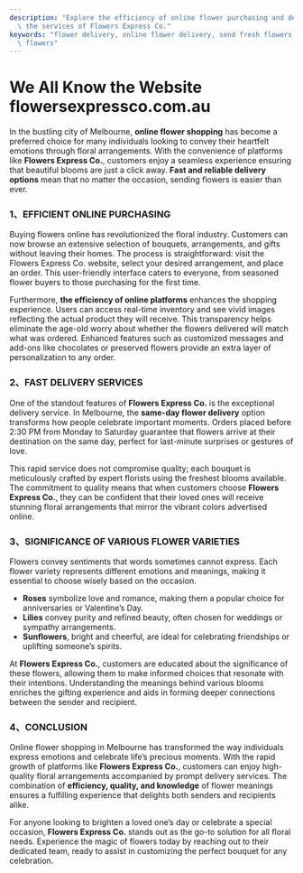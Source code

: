 ```yaml
---
description: "Explore the efficiency of online flower purchasing and delivery in Melbourne, highlighting\
  \ the services of Flowers Express Co."
keywords: "flower delivery, online flower delivery, send fresh flowers in melbourne, melbourne\
  \ flowers"
---
```

# We All Know the Website flowersexpressco.com.au

In the bustling city of Melbourne, **online flower shopping** has become a preferred choice for many individuals looking to convey their heartfelt emotions through floral arrangements. With the convenience of platforms like **Flowers Express Co.**, customers enjoy a seamless experience ensuring that beautiful blooms are just a click away. **Fast and reliable delivery options** mean that no matter the occasion, sending flowers is easier than ever. 

### 1、EFFICIENT ONLINE PURCHASING 

Buying flowers online has revolutionized the floral industry. Customers can now browse an extensive selection of bouquets, arrangements, and gifts without leaving their homes. The process is straightforward: visit the Flowers Express Co. website, select your desired arrangement, and place an order. This user-friendly interface caters to everyone, from seasoned flower buyers to those purchasing for the first time. 

Furthermore, **the efficiency of online platforms** enhances the shopping experience. Users can access real-time inventory and see vivid images reflecting the actual product they will receive. This transparency helps eliminate the age-old worry about whether the flowers delivered will match what was ordered. Enhanced features such as customized messages and add-ons like chocolates or preserved flowers provide an extra layer of personalization to any order.

### 2、FAST DELIVERY SERVICES

One of the standout features of **Flowers Express Co.** is the exceptional delivery service. In Melbourne, the **same-day flower delivery** option transforms how people celebrate important moments. Orders placed before 2:30 PM from Monday to Saturday guarantee that flowers arrive at their destination on the same day, perfect for last-minute surprises or gestures of love. 

This rapid service does not compromise quality; each bouquet is meticulously crafted by expert florists using the freshest blooms available. The commitment to quality means that when customers choose **Flowers Express Co.**, they can be confident that their loved ones will receive stunning floral arrangements that mirror the vibrant colors advertised online. 

### 3、SIGNIFICANCE OF VARIOUS FLOWER VARIETIES

Flowers convey sentiments that words sometimes cannot express. Each flower variety represents different emotions and meanings, making it essential to choose wisely based on the occasion. 

- **Roses** symbolize love and romance, making them a popular choice for anniversaries or Valentine’s Day. 
- **Lilies** convey purity and refined beauty, often chosen for weddings or sympathy arrangements. 
- **Sunflowers**, bright and cheerful, are ideal for celebrating friendships or uplifting someone’s spirits.

At **Flowers Express Co.**, customers are educated about the significance of these flowers, allowing them to make informed choices that resonate with their intentions. Understanding the meanings behind various blooms enriches the gifting experience and aids in forming deeper connections between the sender and recipient.

### 4、CONCLUSION 

Online flower shopping in Melbourne has transformed the way individuals express emotions and celebrate life’s precious moments. With the rapid growth of platforms like **Flowers Express Co.**, customers can enjoy high-quality floral arrangements accompanied by prompt delivery services. The combination of **efficiency, quality, and knowledge** of flower meanings ensures a fulfilling experience that delights both senders and recipients alike. 

For anyone looking to brighten a loved one’s day or celebrate a special occasion, **Flowers Express Co.** stands out as the go-to solution for all floral needs. Experience the magic of flowers today by reaching out to their dedicated team, ready to assist in customizing the perfect bouquet for any celebration.
